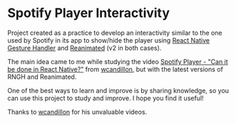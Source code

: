 # Spotify Player Interactivity

Project created as a practice to develop an interactivity similar to the one used by Spotify in its app to show/hide the player using [React Native Gesture Handler] and [Reanimated] (v2 in both cases).

The main idea came to me while studying the video [Spotify Player - "Can it be done in React Native?"] from [wcandillon], but with the latest versions of RNGH and Reanimated.

One of the best ways to learn and improve is by sharing knowledge, so you can use this project to study and improve. I hope you find it useful!

Thanks to [wcandillon] for his unvaluable videos.

[react native gesture handler]: https://docs.swmansion.com/react-native-gesture-handler/docs/
[reanimated]: https://docs.swmansion.com/react-native-reanimated/
[spotify player - "can it be done in react native?"]: https://youtu.be/VlSK3W4fWK8
[wcandillon]: https://github.com/wcandillon
